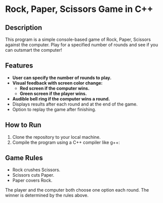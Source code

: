 # Rock, Paper, Scissors Game in C++

## Description
This program is a simple console-based game of Rock, Paper, Scissors against the computer. Play for a specified number of rounds and see if you can outsmart the computer!

## Features
- **User can specify the number of rounds to play.**
- **Visual feedback with screen color change:**
  - **Red screen if the computer wins.**
  - **Green screen if the player wins.**
- **Audible bell ring if the computer wins a round.**
- Displays results after each round and at the end of the game.
- Option to replay the game after finishing.

## How to Run
1. Clone the repository to your local machine.
2. Compile the program using a C++ compiler like g++:

## Game Rules
- Rock crushes Scissors.
- Scissors cuts Paper.
- Paper covers Rock.

The player and the computer both choose one option each round. The winner is determined by the rules above.

